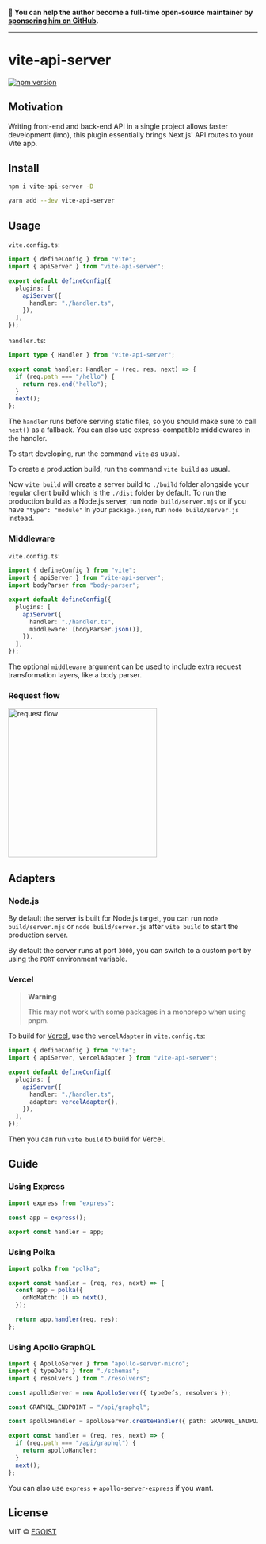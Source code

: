 **💛 You can help the author become a full-time open-source maintainer by [sponsoring him on GitHub](https://github.com/sponsors/egoist).**

---

# vite-api-server

[![npm version](https://badgen.net/npm/v/vite-api-server)](https://npm.im/vite-api-server)

## Motivation

Writing front-end and back-end API in a single project allows faster development (imo), this plugin essentially brings Next.js' API routes to your Vite app.

## Install

```bash
npm i vite-api-server -D
```

```bash
yarn add --dev vite-api-server
```

## Usage

`vite.config.ts`:

```ts
import { defineConfig } from "vite";
import { apiServer } from "vite-api-server";

export default defineConfig({
  plugins: [
    apiServer({
      handler: "./handler.ts",
    }),
  ],
});
```

`handler.ts`:

```ts
import type { Handler } from "vite-api-server";

export const handler: Handler = (req, res, next) => {
  if (req.path === "/hello") {
    return res.end("hello");
  }
  next();
};
```

The `handler` runs before serving static files, so you should make sure to call `next()` as a fallback. You can also use express-compatible middlewares in the handler.

To start developing, run the command `vite` as usual.

To create a production build, run the command `vite build` as usual.

Now `vite build` will create a server build to `./build` folder alongside your regular client build which is the `./dist` folder by default. To run the production build as a Node.js server, run `node build/server.mjs` or if you have `"type": "module"` in your `package.json`, run `node build/server.js` instead.

### Middleware

`vite.config.ts`:

```ts
import { defineConfig } from "vite";
import { apiServer } from "vite-api-server";
import bodyParser from "body-parser";

export default defineConfig({
  plugins: [
    apiServer({
      handler: "./handler.ts",
      middleware: [bodyParser.json()],
    }),
  ],
});
```

The optional `middleware` argument can be used to include extra request transformation layers, like a body parser.

### Request flow

<img src="https://user-images.githubusercontent.com/8784712/116026214-d424af80-a684-11eb-9126-b188d7976be2.png" width="300" alt="request flow">

## Adapters

### Node.js

By default the server is built for Node.js target, you can run `node build/server.mjs` or `node build/server.js` after `vite build` to start the production server.

By default the server runs at port `3000`, you can switch to a custom port by using the `PORT` environment variable.

### Vercel

> **Warning**
>
> This may not work with some packages in a monorepo when using pnpm.

To build for [Vercel](https://vercel.com), use the `vercelAdapter` in `vite.config.ts`:

```ts
import { defineConfig } from "vite";
import { apiServer, vercelAdapter } from "vite-api-server";

export default defineConfig({
  plugins: [
    apiServer({
      handler: "./handler.ts",
      adapter: vercelAdapter(),
    }),
  ],
});
```

Then you can run `vite build` to build for Vercel.

## Guide

### Using Express

```ts
import express from "express";

const app = express();

export const handler = app;
```

### Using Polka

```ts
import polka from "polka";

export const handler = (req, res, next) => {
  const app = polka({
    onNoMatch: () => next(),
  });

  return app.handler(req, res);
};
```

### Using Apollo GraphQL

```ts
import { ApolloServer } from "apollo-server-micro";
import { typeDefs } from "./schemas";
import { resolvers } from "./resolvers";

const apolloServer = new ApolloServer({ typeDefs, resolvers });

const GRAPHQL_ENDPOINT = "/api/graphql";

const apolloHandler = apolloServer.createHandler({ path: GRAPHQL_ENDPOINT });

export const handler = (req, res, next) => {
  if (req.path === "/api/graphql") {
    return apolloHandler;
  }
  next();
};
```

You can also use `express` + `apollo-server-express` if you want.

## License

MIT &copy; [EGOIST](https://github.com/sponsors/egoist)
